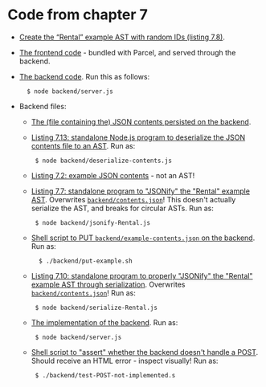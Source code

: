 # Code from chapter 7

* [Create the “Rental” example AST with random IDs (listing 7.8)](./Rental-AST-with-IDs.js).

* [The frontend code](./frontend) - bundled with Parcel, and served through the backend.

* [The backend code](./backend).
    Run this as follows:

        $ node backend/server.js

* Backend files:

    * [The (file containing the) JSON contents persisted on the backend](./backend/contents.json).

    * [Listing 7.13: standalone Node.js program to deserialize the JSON contents file to an AST](./backend/deserialize-contents.js).
        Run as:

           $ node backend/deserialize-contents.js

    * [Listing 7.2: example JSON contents](./backend/example-contents.json) - not an AST!

    * [Listing 7.7: standalone program to "JSONify" the "Rental" example AST](./backend/jsonify-Rental.js).
        Overwrites [`backend/contents.json`](./backend/contents.json)!
        This doesn't actually serialize the AST, and breaks for circular ASTs.
        Run as:

           $ node backend/jsonify-Rental.js

    * [Shell script to PUT `backend/example-contents.json` on the backend](./backend/put-example.sh).
        Run as:

            $ ./backend/put-example.sh

    * [Listing 7.10: standalone program to properly "JSONify" the "Rental" example AST through serialization](./backend/serialize-Rental.js).
        Overwrites [`backend/contents.json`](./backend/contents.json)!
        Run as:

           $ node backend/serialize-Rental.js

    * [The implementation of the backend](./backend/server.js).
        Run as:

           $ node backend/server.js

    * [Shell script to "assert" whether the backend doesn't handle a POST](./backend/test-POST-not-implemented.sh).
        Should receive an HTML error - inspect visually!
        Run as:

           $ ./backend/test-POST-not-implemented.s

